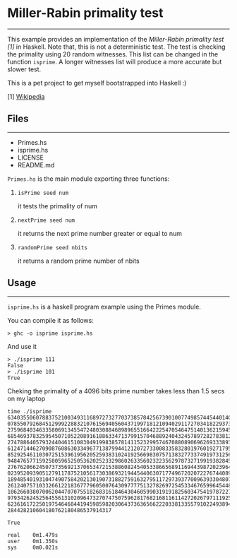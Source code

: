 # Miller-Rabin primality test
------------------------------
This example provides an implementation of the *Miller-Rabin primality test
[1]* in Haskell. Note that, this is not a deterministic test. The test is
checking the primality using 20 random witnesses. This list can be changed in
the function `isprime`. A longer witnesses list will produce a more accurate
but slower test.

This is a pet project to get myself bootstrapped into Haskell :)
  
[1] [Wikipedia](http://en.wikipedia.org/wiki/Miller%E2%80%93Rabin_primality_test)

## Files
--------
* Primes.hs
* isprime.hs
* LICENSE
* README.md

`Primes.hs` is the main module exporting three functions:

1. `isPrime seed num`

   it tests the primality of num 
    
2. `nextPrime seed num`

    it returns the next prime number greater or equal to num
    
3. `randomPrime seed nbits`

    it returns a random prime number of nbits

## Usage
--------
`isprime.hs` is a haskell program example using the Primes module.

You can compile it as follows: 

```
> ghc -o isprime isprime.hs
```

And use it

```
> ./isprime 111
False
> ./isprime 101
True
```

Cheking the primality of a 4096 bits prime number takes less than 1.5 secs on
my laptop


```
time ./isprime
63403550607883752100349311689727327703738578425673901007749857445440140528085542
07855079268451299922883210761569405604371997181210940291172703418229373367232947
27596840346335806913455472480308846898965516642225470546475140136215945842100163
68546937832595450710522089161886334713799157046889240432457897282783812290841771
27478864057932440461510830491998385781411523299574670880890696269333893691647904
61247144627090876086303349677138799441212072733008335832801976019271795698218922
85292546110307251539619562052593831024192566983075713832773374919731256635028366
94847657715925805965250536202523329860263356023223562978732719919382845575729929
27676206624507373569213706534721538860824540533866568911694439872023964053725799
02395209390512791178752105617303869321944544063071774967202072276744089746550212
18948540193104749075842021301907318827591632795117297393770096393304807267539018
26124075710332661221836777960500764309777751327826972545334676599645448580840839
10626603807006204470707551826831618464304605990319191825603475419787227690223908
97934262452564556131020964732707475075962817682168116114272026797111925860822664
62361617225019754646844194598598203064373636566222033813355791022493894193943319
284428210604180762180486537914317

True

real    0m1.479s
user    0m1.350s
sys     0m0.021s
```